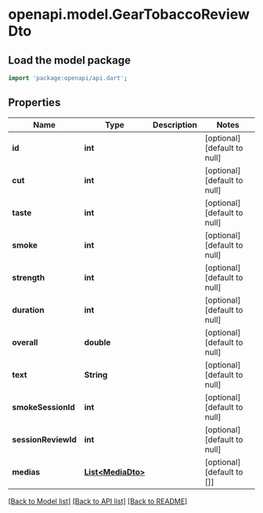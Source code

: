 # openapi.model.GearTobaccoReviewDto

## Load the model package
```dart
import 'package:openapi/api.dart';
```

## Properties
Name | Type | Description | Notes
------------ | ------------- | ------------- | -------------
**id** | **int** |  | [optional] [default to null]
**cut** | **int** |  | [optional] [default to null]
**taste** | **int** |  | [optional] [default to null]
**smoke** | **int** |  | [optional] [default to null]
**strength** | **int** |  | [optional] [default to null]
**duration** | **int** |  | [optional] [default to null]
**overall** | **double** |  | [optional] [default to null]
**text** | **String** |  | [optional] [default to null]
**smokeSessionId** | **int** |  | [optional] [default to null]
**sessionReviewId** | **int** |  | [optional] [default to null]
**medias** | [**List&lt;MediaDto&gt;**](MediaDto.md) |  | [optional] [default to []]

[[Back to Model list]](../README.md#documentation-for-models) [[Back to API list]](../README.md#documentation-for-api-endpoints) [[Back to README]](../README.md)



